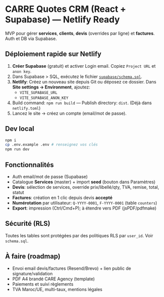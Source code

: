 # CARRE Quotes CRM (React + Supabase) — Netlify Ready

MVP pour gérer **services**, **clients**, **devis** (overrides par ligne) et **factures**. Auth et DB via Supabase.

## Déploiement rapide sur Netlify
1. **Créer Supabase** (gratuit) et activer Login email. Copiez `Project URL` et `anon key`.
2. Dans Supabase > SQL, exécutez le fichier [`supabase/schema.sql`](supabase/schema.sql).
3. **Netlify**: Créez un nouveau site depuis Git ou déposez ce dossier. Dans **Site settings → Environment**, ajoutez:
   - `VITE_SUPABASE_URL`
   - `VITE_SUPABASE_ANON_KEY`
4. Build command: `npm run build` — Publish directory: `dist`. (Déjà dans `netlify.toml`)
5. Lancez le site → créez un compte (email/mot de passe).

## Dev local
```bash
npm i
cp .env.example .env # renseignez vos clés
npm run dev
```

## Fonctionnalités
- Auth email/mot de passe (Supabase)
- Catalogue **Services** (master) + import **seed** (bouton dans Paramètres)
- **Devis**: sélection de services, override prix/libellé/qty, TVA, remise, total, statut
- **Factures**: création en 1 clic depuis devis **accepté**
- **Numérotation** par utilisateur: `Q-YYYY-0001`, `F-YYYY-0001` (table `counters`)
- **Export**: impression (Ctrl/Cmd+P); à étendre vers PDF (jsPDF/pdfmake)

## Sécurité (RLS)
Toutes les tables sont protégées par des politiques RLS par `user_id`. Voir `schema.sql`.

## À faire (roadmap)
- Envoi email devis/factures (Resend/Brevo) + lien public de signature/validation
- PDF A4 brandé CARE Agency (template)
- Paiements et suivi règlements
- TVA Maroc/UE, multi-taux, mentions légales

